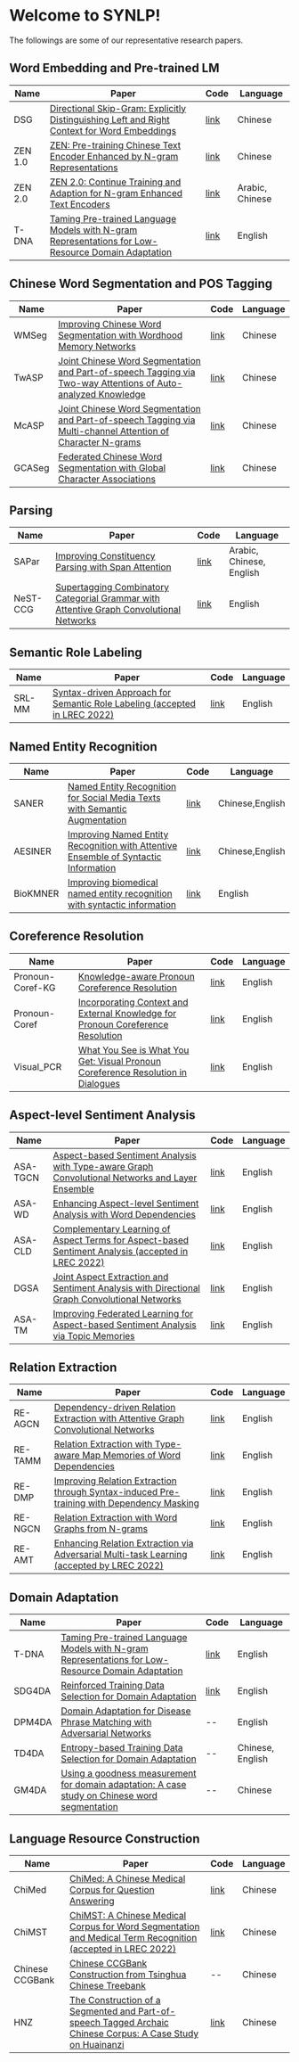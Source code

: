 # Welcome to SYNLP!

The followings are some of our representative research papers.

## Word Embedding and Pre-trained LM

|Name|Paper|Code|Language|
|----|----|----|----|
|DSG|[Directional Skip-Gram: Explicitly Distinguishing Left and Right Context for Word Embeddings](https://aclanthology.org/N18-2028/)|[link](https://ai.tencent.com/ailab/nlp/en/embedding.html)|Chinese|
|ZEN 1.0|[ZEN: Pre-training Chinese Text Encoder Enhanced by N-gram Representations](https://aclanthology.org/2020.findings-emnlp.425/)|[link](https://github.com/sinovation/ZEN)|Chinese|
|ZEN 2.0|[ZEN 2.0: Continue Training and Adaption for N-gram Enhanced Text Encoders](https://arxiv.org/abs/2105.01279)|[link](https://github.com/sinovation/ZEN2)|Arabic, Chinese|
|T-DNA|[Taming Pre-trained Language Models with N-gram Representations for Low-Resource Domain Adaptation](https://aclanthology.org/2021.acl-long.259/)|[link](https://github.com/shizhediao/t-dna)|English|

## Chinese Word Segmentation and POS Tagging

|Name|Paper|Code|Language|
|----|----|----|----|
|WMSeg|[Improving Chinese Word Segmentation with Wordhood Memory Networks](https://www.aclweb.org/anthology/2020.acl-main.734/ )|[link](https://github.com/SVAIGBA/WMSeg)|Chinese|
|TwASP|[Joint Chinese Word Segmentation and Part-of-speech Tagging via Two-way Attentions of Auto-analyzed Knowledge](https://aclanthology.org/2020.acl-main.735/)|[link](https://github.com/SVAIGBA/TwASP)|Chinese|
|McASP|[Joint Chinese Word Segmentation and Part-of-speech Tagging via Multi-channel Attention of Character N-grams](https://aclanthology.org/2020.coling-main.187/)|[link](https://github.com/cuhksz-nlp/McASP)|Chinese|
|GCASeg|[Federated Chinese Word Segmentation with Global Character Associations](https://aclanthology.org/2021.findings-acl.376/)|[link](https://github.com/cuhksz-nlp/GCASeg)|Chinese|

## Parsing

|Name|Paper|Code|Language|
|----|----|----|----|
|SAPar|[Improving Constituency Parsing with Span Attention](https://aclanthology.org/2020.findings-emnlp.153/)|[link](https://github.com/cuhksz-nlp/SAPar)|Arabic, Chinese, English|
|NeST-CCG|[Supertagging Combinatory Categorial Grammar with Attentive Graph Convolutional Networks](https://aclanthology.org/2020.emnlp-main.487/)|[link](https://github.com/cuhksz-nlp/NeST-CCG)|English|


## Semantic Role Labeling

|Name|Paper|Code|Language|
|----|----|----|----|
|SRL-MM|[Syntax-driven Approach for Semantic Role Labeling (accepted in LREC 2022)]()|[link](https://github.com/synlp/SRL-MM)|English|


## Named Entity Recognition

|Name|Paper|Code|Language|
|----|----|----|----|
|SANER|[Named Entity Recognition for Social Media Texts with Semantic Augmentation](https://aclanthology.org/2020.emnlp-main.107/)|[link](https://github.com/cuhksz-nlp/SANER)|Chinese,English|
|AESINER|[Improving Named Entity Recognition with Attentive Ensemble of Syntactic Information](https://aclanthology.org/2020.findings-emnlp.378/)|[link](https://github.com/cuhksz-nlp/AESINER)|Chinese,English|
|BioKMNER|[Improving biomedical named entity recognition with syntactic information](https://bmcbioinformatics.biomedcentral.com/articles/10.1186/s12859-020-03834-6)|[link](https://github.com/cuhk-nlp/BioKMNER)|English|



## Coreference Resolution

|Name|Paper|Code|Language|
|----|----|----|----|
|Pronoun-Coref-KG|[Knowledge-aware Pronoun Coreference Resolution](https://aclanthology.org/P19-1083/)|[link](https://github.com/HKUST-KnowComp/Pronoun-Coref-KG)|English|
|Pronoun-Coref|[Incorporating Context and External Knowledge for Pronoun Coreference Resolution](https://aclanthology.org/N19-1093/)|[link](https://github.com/HKUST-KnowComp/Pronoun-Coref)|English|
|Visual_PCR|[What You See is What You Get: Visual Pronoun Coreference Resolution in Dialogues](https://aclanthology.org/D19-1516/)|[link](https://github.com/HKUST-KnowComp/Visual_PCR)|English|


## Aspect-level Sentiment Analysis

|Name|Paper|Code|Language|
|----|----|----|----|
|ASA-TGCN|[Aspect-based Sentiment Analysis with Type-aware Graph Convolutional Networks and Layer Ensemble](https://aclanthology.org/2021.naacl-main.231/)|[link](https://github.com/cuhksz-nlp/ASA-TGCN)|English|
|ASA-WD|[Enhancing Aspect-level Sentiment Analysis with Word Dependencies](https://aclanthology.org/2021.eacl-main.326/)|[link](https://github.com/cuhksz-nlp/asa-wd)|English|
|ASA-CLD|[Complementary Learning of Aspect Terms for Aspect-based Sentiment Analysis (accepted in LREC 2022)]()|[link]()|English|
|DGSA|[Joint Aspect Extraction and Sentiment Analysis with Directional Graph Convolutional Networks](https://aclanthology.org/2020.coling-main.24/)|[link](https://github.com/cuhksz-nlp/dgsa)|English|
|ASA-TM|[Improving Federated Learning for Aspect-based Sentiment Analysis via Topic Memories](https://aclanthology.org/2021.emnlp-main.321/)|[link](https://github.com/cuhksz-nlp/ASA-TM)|English|

## Relation Extraction

|Name|Paper|Code|Language|
|----|----|----|----|
|RE-AGCN|[Dependency-driven Relation Extraction with Attentive Graph Convolutional Networks](https://aclanthology.org/2021.acl-long.344/)|[link](https://github.com/cuhksz-nlp/re-agcn)|English|
|RE-TAMM|[Relation Extraction with Type-aware Map Memories of Word Dependencies](https://aclanthology.org/2021.findings-acl.221/)|[link](https://github.com/cuhksz-nlp/re-tamm)|English|
|RE-DMP|[Improving Relation Extraction through Syntax-induced Pre-training with Dependency Masking](https://aclanthology.org/2022.findings-acl.147/)|[link](https://github.com/synlp/RE-DMP)|English|
|RE-NGCN|[Relation Extraction with Word Graphs from N-grams](https://aclanthology.org/2021.emnlp-main.228/)|[link](https://github.com/cuhksz-nlp/RE-NGCN)|English|
|RE-AMT|[Enhancing Relation Extraction via Adversarial Multi-task Learning (accepted by LREC 2022)]()|[link](https://github.com/synlp/RE-AMT)|English|

## Domain Adaptation

|Name|Paper|Code|Language|
|----|----|----|----|
|T-DNA|[Taming Pre-trained Language Models with N-gram Representations for Low-Resource Domain Adaptation](https://aclanthology.org/2021.acl-long.259/)|[link](https://github.com/shizhediao/t-dna)|English|
|SDG4DA|[Reinforced Training Data Selection for Domain Adaptation](https://aclanthology.org/P19-1189/)|[link](https://github.com/timerstime/SDG4DA)|English|
|DPM4DA|[Domain Adaptation for Disease Phrase Matching with Adversarial Networks](https://aclanthology.org/W18-2315/)|--|English|
|TD4DA|[Entropy-based Training Data Selection for Domain Adaptation](https://aclanthology.org/C12-2116/)|--|Chinese, English|
|GM4DA|[Using a goodness measurement for domain adaptation: A case study on Chinese word segmentation](https://aclanthology.org/L12-1580/)|--|Chinese|

## Language Resource Construction

|Name|Paper|Code|Language|
|----|----|----|----|
|ChiMed|[ChiMed: A Chinese Medical Corpus for Question Answering](https://aclanthology.org/W19-5027/)|[link](https://github.com/yuanheTian/ChiMed)|Chinese|
|ChiMST|[ChiMST: A Chinese Medical Corpus for Word Segmentation and Medical Term Recognition (accepted in LREC 2022)]()|[link](https://github.com/synlp/ChiMST)|Chinese|
|Chinese CCGBank|[Chinese CCGBank Construction from Tsinghua Chinese Treebank](https://www.jstor.org/stable/26455289?seq=12#metadata_info_tab_contents)|--|Chinese|
|HNZ|[The Construction of a Segmented and Part-of-speech Tagged Archaic Chinese Corpus: A Case Study on Huainanzi](http://faculty.washington.edu/fxia/mpapers/2013/lau2013-cnccl.pdf)|[link](http://uakari.ling.washington.edu/corpus/hnz/)|Chinese|
